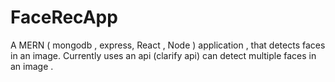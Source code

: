 # FaceRecApp
A MERN ( mongodb , express, React , Node ) application , that detects faces in an image.
Currently uses an api (clarify api) can detect multiple faces in an image . 
